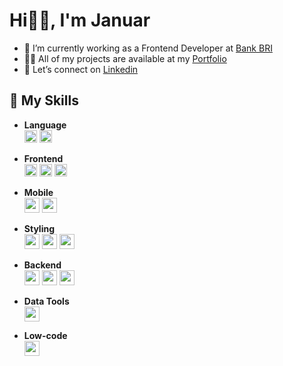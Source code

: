 <h1> Hi👋🏻, I'm Januar </br> </h1>
<ul>
  <li>🔭 I’m currently working as a Frontend Developer at <a href="https://bri.co.id/" target="_blank">Bank BRI</a></li>
  <li>👨‍💻 All of my projects are available at my <a href="https://januarmaksum.vercel.app/" target="_blank">Portfolio</a></li>
  <li>🔗 Let’s connect on <a href="https://www.linkedin.com/in/januarmaksum" target="_blank">Linkedin</a></li>
</ul>


## 🚀 My Skills

- **Language**  
  <img src="https://img.shields.io/badge/JavaScript-F7DF1E?logo=javascript&logoColor=black" height="20"/>
  <img src="https://img.shields.io/badge/TypeScript-3178C6?logo=typescript&logoColor=white" height="20"/>

- **Frontend**  
  <img src="https://img.shields.io/badge/React-20232A?logo=react&logoColor=61DAFB" height="20"/>
  <img src="https://img.shields.io/badge/Vue.js-35495E?logo=vue.js&logoColor=4FC08D" height="20"/>
  <img src="https://img.shields.io/badge/Angular-DD0031?logo=angular&logoColor=white" height="20"/>

- **Mobile**  
  <img src="https://img.shields.io/badge/React_Native-%2320232a.svg?logo=react&logoColor=%2361DAFB" height="24"/>
  <img src="https://img.shields.io/badge/Expo-000020?logo=expo&logoColor=fff" height="24"/>

- **Styling**  
  <img src="https://img.shields.io/badge/Tailwind%20CSS-%2338B2AC.svg?logo=tailwind-css&logoColor=white" height="24"/>
  <img src="https://img.shields.io/badge/Bootstrap-7952B3?logo=bootstrap&logoColor=fff" height="24"/>
  <img src="https://img.shields.io/badge/Sass-C69?logo=sass&logoColor=fff" height="24"/>

- **Backend**  
  <img src="https://img.shields.io/badge/Next.js-black?logo=next.js&logoColor=white" height="24"/>
  <img src="https://img.shields.io/badge/Nuxt-002E3B?logo=nuxt&logoColor=%2300DC82" height="24"/>
  <img src="https://img.shields.io/badge/Express.js-%23404d59.svg?logo=express&logoColor=%2361DAFB" height="24"/>

- **Data Tools**  
  <img src="https://img.shields.io/badge/Prisma-2D3748?logo=prisma&logoColor=white" height="24"/>

- **Low-code**  
  <img src="https://img.shields.io/badge/WordPress-%2321759B.svg?logo=wordpress&logoColor=white" height="24"/>


